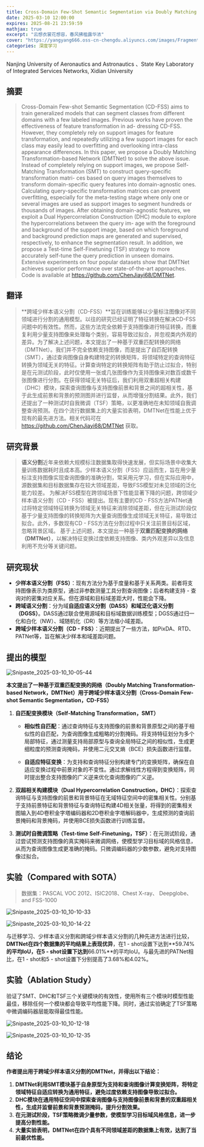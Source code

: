 ```yaml
---
title: Cross-Domain Few-Shot Semantic Segmentation via Doubly Matching Transformation
date: 2025-03-10 12:00:00
expires: 2025-08-21 23:59:59
mathjax: true
excerpt: "云想衣裳花想容，春风拂槛露华浓"
cover: "https://yangyang666.oss-cn-chengdu.aliyuncs.com/images/Fragment_7_4k_a51f7.jpg"
categories: 深度学习
---
```


Nanjing University of Aeronautics and Astronautics 、State Key Laboratory of Integrated Services Networks, Xidian University



## **摘要**

>Cross-Domain Few-shot Semantic Segmentation (CD-FSS) aims to train generalized models that can segment classes from different domains with a few labeled images. Previous works have proven the effectiveness of feature transformation in ad-
>dressing CD-FSS. However, they completely rely on support images for feature transformation, and repeatedly utilizing a few support images for each class may easily lead to overfitting and overlooking intra-class appearance differences. In this paper,
>we propose a Doubly Matching Transformation-based Network (DMTNet) to solve the above issue. Instead of completely relying on support images, we propose Self-Matching Transformation (SMT) to construct query-specific transformation matri-
>ces based on query images themselves to transform domain-specific query features into domain-agnostic ones. Calculating query-specific transformation matrices can prevent overfitting, especially for the meta-testing stage where only one or several images are used as support images to segment hundreds or thousands of images. After obtaining domain-agnostic features, we exploit a Dual Hypercorrelation Construction (DHC) module to explore the hypercorrelations between the query im-
>age with the foreground and background of the support image, based on which foreground and background prediction maps are generated and supervised, respectively, to enhance the segmentation result. In addition, we propose a Test-time Self-Finetuning (TSF) strategy to more accurately self-tune the query prediction in unseen domains. Extensive experiments on four popular datasets show that DMTNet achieves superior performance over state-of-the-art approaches. Code is available at
>https://github.com/ChenJiayi68/DMTNet.
>
>



## **翻译**

>**跨域少样本语义分割（CD-FSS）**旨在训练能够以少量标注图像对不同领域进行分割的通用模型。以往的研究已经证明了特征转换在解决CD-FSS问题中的有效性。然而，这些方法完全依赖于支持图像进行特征转换，而重复利用少量支持图像来处理每个类别，容易导致过拟合，并忽视类内外观的差异。为了解决上述问题，本文提出了一种基于双重匹配转换的网络（DMTNet）。我们并不完全依赖支持图像，而是提出了自匹配转换（SMT），通过查询图像自身构建特定的转换矩阵，将领域特定的查询特征转换为领域无关的特征。计算查询特定的转换矩阵有助于防止过拟合，特别是在元测试阶段，此时仅使用一张或几张图像作为支持图像来对数百或数千张图像进行分割。在获得领域无关特征后，我们利用双重超相关构建（DHC）模块，探索查询图像与支持图像前景和背景之间的超相关性，基于此生成前景和背景的预测图并进行监督，从而增强分割结果。此外，我们还提出了一种测试时自我微调（TSF）策略，以更准确地在未知领域自我调整查询预测。在四个流行数据集上的大量实验表明，DMTNet在性能上优于现有的最先进方法。相关代码可在 https://github.com/ChenJiayi68/DMTNet 获取。





## **研究背景**

> **语义分割**近年来依赖大规模标注数据集取得快速发展，但实际场景中收集大量训练数据耗时且成本高。少样本语义分割（FSS）应运而生，旨在用少量标注支持图像实现查询图像的准确分割，常采用元学习，但在实际应用中，源数据集和目标数据集存在较大领域差距，导致FSS模型对未见领域的泛化能力较差。 为解决FSS模型在跨领域场景下性能显著下降的问题，跨领域少样本语义分割（CD - FSS）被提出。现有主要的CD - FSS方法PATNet通过将特定领域特征转换为领域无关特征来消除领域差距，但在元测试阶段仅基于少量支持图像的转换矩阵为大量查询图像生成领域无关特征，易导致过拟合。此外，多数现有CD - FSS方法在分割过程中只关注前景目标区域，忽略背景区域。 基于上述问题，本文提出一种基于**双重匹配变换的网络（DMTNet）**，以解决特征变换过度依赖支持图像、类内外观差异以及信息利用不充分等关键问题。 



## **研究现状**

- **少样本语义分割（FSS）**：现有方法分为基于度量和基于关系两类。前者将支持图像表示为类原型，通过非参数测量工具分割查询图像；后者构建支持 - 查询对的密集对应关系。但在源域和目标域差距大时，性能会下降。
- **跨域语义分割**：分为域**自适应语义分割（DASS）**和**域泛化语义分割（DGSS）**。DASS通过联合使用源域和目标域数据训练模型；DGSS通过归一化和白化（NW）、域随机化（DR）等方法缩小域差距。
- **跨域少样本语义分割（CD - FSS）**：近期提出了一些方法，如PixDA、RTD、PATNet等，旨在解决少样本和域差距问题。

## **提出的模型**

![Snipaste_2025-03-10_10-05-44](https://yangyang666.oss-cn-chengdu.aliyuncs.com/images/Snipaste_2025-03-10_10-05-44.png)



**本文提出了一种基于双重匹配变换的网络（Doubly Matching Transformation-based Network，DMTNet）用于跨域少样本语义分割（Cross-Domain Few-shot Semantic Segmentation，CD-FSS）**







1. **自匹配变换模块（Self-Matching Transformation，SMT）**

   - **相似性自匹配**：通过查询特征与支持图像的前景和背景原型之间的基于相似性的自匹配，为查询图像生成粗略的分割掩码。将支持特征划分为多个局部特征，通过测量支持局部原型与查询全局特征之间的相似性，生成更细粒度的预测查询掩码，并使用二元交叉熵（BCE）损失函数进行监督。

   - **自适应特征变换**：为支持和查询特征分别构建专门的变换矩阵，确保在自适应变换过程中前景对象的不变性。通过求解线性方程得到变换矩阵，同时提出整合支持图像的广义逆来优化查询图像的广义逆。

     

2. **双超相关构建模块（Dual Hypercorrelation Construction，DHC）**：探索查询特征与支持图像的前景和背景特征在无域特征空间中的密集相关性。分别基于支持前景特征和背景特征与查询特征构建4D相关张量，将得到的密集相关图输入到4D卷积金字塔编码器和2D卷积金字塔解码器中，生成预测的查询前景掩码和背景掩码，并使用BCE损失函数进行训练监督。

   

3. **测试时自微调策略（Test-time Self-Finetuning，TSF）**：在元测试阶段，通过尝试预测支持图像的真实掩码来微调网络，使模型学习目标域的风格信息，从而为查询图像生成更准确的掩码。只微调编码器的少数参数，避免对支持图像过拟合。





## **实验（Compared with SOTA）**



> 数据集：PASCAL VOC 2012、ISIC2018、Chest X-ray、 Deepglobe、 and FSS-1000



![Snipaste_2025-03-10_10-10-33](https://yangyang666.oss-cn-chengdu.aliyuncs.com/images/Snipaste_2025-03-10_10-10-33.png)

![Snipaste_2025-03-10_10-14-22](https://yangyang666.oss-cn-chengdu.aliyuncs.com/images/Snipaste_2025-03-10_10-14-22.png)



与迁移学习、少样本语义分割和跨域少样本语义分割的几种先进方法进行比较，**DMTNet在四个数据集的平均结果上表现优异**，在1 - shot设置下达到**59.74%**的平均IoU，在5 - shot设置下达到**66.01%**的平均IoU。与最先进的PATNet相比，在1 - shot和5 - shot设置下分别提高了3.68%和4.02%。





## **实验（Ablation Study）**

验证了SMT、DHC和TSF三个关键模块的有效性，使用所有三个模块时模型性能最佳，移除任何一个模块都会导致平均性能下降。同时，通过实验确定了TSF策略中微调编码器层能取得最佳性能。







![Snipaste_2025-03-10_10-12-18](https://yangyang666.oss-cn-chengdu.aliyuncs.com/images/Snipaste_2025-03-10_10-12-18.png)





![Snipaste_2025-03-10_10-12-35](https://yangyang666.oss-cn-chengdu.aliyuncs.com/images/Snipaste_2025-03-10_10-12-35.png)



## **结论**

**作者提出用于跨域少样本语义分割的DMTNet，并得出以下结论：**



1.  **DMTNet利用SMT模块基于自身原型为支持和查询图像计算变换矩阵，将特定领域特征自适应转换为通用特征，避免过度依赖支持图像导致过拟合。** 
2.  **DHC模块在通用特征空间中探索查询图像与支持图像前景和背景的双重超相关性，生成并监督前景和背景预测掩码，提升分割效果。** 
3.  **在元测试阶段，TSF策略微调少量参数，使模型学习目标域风格信息，进一步提高分割性能。**
4.  **大量实验表明，DMTNet在四个具有不同领域差距的数据集上有效，达到了当前最优性能。** 
